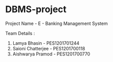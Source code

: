 # DBMS-project

Project Name - E - Banking Management System

Team Details :

1. Lamya Bhasin - PES1201701244
2. Saioni Chatterjee - PES1201700118
3. Aishwarya Pramod - PES1201700770
